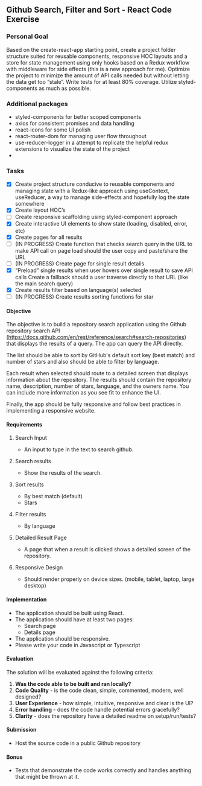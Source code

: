 ## Github Search, Filter and Sort - React Code Exercise

### Personal Goal
Based on the create-react-app starting point, create a project folder structure suited for reusable components, responsive HOC layouts and a store for state management using only hooks based on a Redux workflow with middleware for side effects (this is a new approach for me). Optimize the project to minimize the amount of API calls needed but without letting the data get too “stale”. Write tests for at least 80% coverage. Utilize styled-components as much as possible. 

### Additional packages
- styled-components for better scoped components
- axios for consistent promises and data handling
- react-icons for some UI polish
- react-router-dom for managing user flow throughout
- use-reducer-logger in a attempt to replicate the helpful redux extensions to visualize the state of the project
- 
### Tasks
- [x] Create project structure conducive to reusable components and managing state with a Redux-like approach using useContext, useReducer, a way to manage side-effects and hopefully log the state somewhere
- [x] Create layout HOC’s 
- [ ] Create responsive scaffolding using styled-component approach
- [x] Create interactive UI elements to show state (loading, disabled, error, etc)
- [x] Create pages for all results
- [ ] (IN PROGRESS) Create function that checks search query in the URL to make API call on page load should the user copy and paste/share the URL
- [ ] (IN PROGRESS) Create page for single result details
- [x] “Preload” single results when user hovers over single result to save API calls 
Create a fallback should a user traverse directly to that URL (like the main search query)
- [x] Create results filter based on language(s) selected
- [ ] (IN PROGRESS) Create results sorting functions for star

#### Objective

The objective is to build a repository search application using the Github repository search API (https://docs.github.com/en/rest/reference/search#search-repositories) that displays the results of a query. The app can query the API directly.

The list should be able to sort by GitHub's default sort key (best match) and number of stars and also should be able to filter by language.

Each result when selected should route to a detailed screen that displays information about the repository. The results should contain the repository name, description, number of stars, language, and the owners name. You can include more information as you see fit to enhance the UI.

Finally, the app should be fully responsive and follow best practices in implementing a responsive website.

#### Requirements

1. Search Input

   - An input to type in the text to search github.

2. Search results

   - Show the results of the search.

3. Sort results

   - By best match (default)
   - Stars

4. Filter results

   - By language

5. Detailed Result Page

   - A page that when a result is clicked shows a detailed screen of the repository.

6. Responsive Design

   - Should render properly on device sizes. (mobile, tablet, laptop, large desktop)

#### Implementation

- The application should be built using React.
- The application should have at least two pages:
  - Search page
  - Details page
- The application should be responsive.
- Please write your code in Javascript or Typescript

#### Evaluation

The solution will be evaluated against the following criteria:

1. **Was the code able to be built and ran locally?**
2. **Code Quality** - is the code clean, simple, commented, modern, well designed?
3. **User Experience** - how simple, intuitive, responsive and clear is the UI?
4. **Error handling** - does the code handle potential errors gracefully?
5. **Clarity** - does the repository have a detailed readme on setup/run/tests?

#### Submission

- Host the source code in a public Github repository

#### Bonus

- Tests that demonstrate the code works correctly and handles anything that might be thrown at it.
